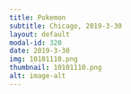 ```yaml
---
title: Pokemon
subtitle: Chicago, 2019-3-30
layout: default
modal-id: 320
date: 2019-3-30
img: 10101110.png
thumbnail: 10101110.png
alt: image-alt
---
```

